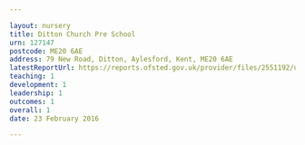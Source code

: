 ```yaml
---

layout: nursery
title: Ditton Church Pre School
urn: 127147
postcode: ME20 6AE
address: 79 New Road, Ditton, Aylesford, Kent, ME20 6AE
latestReportUrl: https://reports.ofsted.gov.uk/provider/files/2551192/urn/127147.pdf
teaching: 1
development: 1
leadership: 1
outcomes: 1
overall: 1
date: 23 February 2016

---
```

